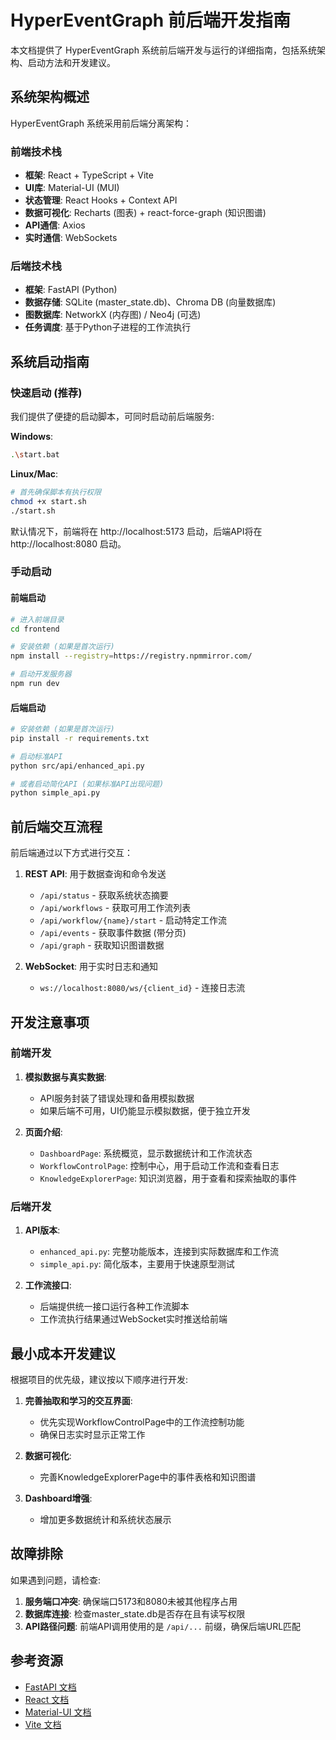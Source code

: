 # HyperEventGraph 前后端开发指南

本文档提供了 HyperEventGraph 系统前后端开发与运行的详细指南，包括系统架构、启动方法和开发建议。

## 系统架构概述

HyperEventGraph 系统采用前后端分离架构：

### 前端技术栈

- **框架**: React + TypeScript + Vite
- **UI库**: Material-UI (MUI)
- **状态管理**: React Hooks + Context API
- **数据可视化**: Recharts (图表) + react-force-graph (知识图谱)
- **API通信**: Axios
- **实时通信**: WebSockets

### 后端技术栈

- **框架**: FastAPI (Python)
- **数据存储**: SQLite (master_state.db)、Chroma DB (向量数据库)
- **图数据库**: NetworkX (内存图) / Neo4j (可选)
- **任务调度**: 基于Python子进程的工作流执行

## 系统启动指南

### 快速启动 (推荐)

我们提供了便捷的启动脚本，可同时启动前后端服务:

**Windows**:
```bash
.\start.bat
```

**Linux/Mac**:
```bash
# 首先确保脚本有执行权限
chmod +x start.sh
./start.sh
```

默认情况下，前端将在 http://localhost:5173 启动，后端API将在 http://localhost:8080 启动。

### 手动启动

#### 前端启动

```bash
# 进入前端目录
cd frontend

# 安装依赖 (如果是首次运行)
npm install --registry=https://registry.npmmirror.com/

# 启动开发服务器
npm run dev
```

#### 后端启动

```bash
# 安装依赖 (如果是首次运行)
pip install -r requirements.txt

# 启动标准API
python src/api/enhanced_api.py

# 或者启动简化API (如果标准API出现问题)
python simple_api.py
```

## 前后端交互流程

前后端通过以下方式进行交互：

1. **REST API**: 用于数据查询和命令发送
   - `/api/status` - 获取系统状态摘要
   - `/api/workflows` - 获取可用工作流列表
   - `/api/workflow/{name}/start` - 启动特定工作流
   - `/api/events` - 获取事件数据 (带分页)
   - `/api/graph` - 获取知识图谱数据

2. **WebSocket**: 用于实时日志和通知
   - `ws://localhost:8080/ws/{client_id}` - 连接日志流

## 开发注意事项

### 前端开发

1. **模拟数据与真实数据**: 
   - API服务封装了错误处理和备用模拟数据
   - 如果后端不可用，UI仍能显示模拟数据，便于独立开发

2. **页面介绍**:
   - `DashboardPage`: 系统概览，显示数据统计和工作流状态
   - `WorkflowControlPage`: 控制中心，用于启动工作流和查看日志
   - `KnowledgeExplorerPage`: 知识浏览器，用于查看和探索抽取的事件

### 后端开发

1. **API版本**:
   - `enhanced_api.py`: 完整功能版本，连接到实际数据库和工作流
   - `simple_api.py`: 简化版本，主要用于快速原型测试

2. **工作流接口**:
   - 后端提供统一接口运行各种工作流脚本
   - 工作流执行结果通过WebSocket实时推送给前端

## 最小成本开发建议

根据项目的优先级，建议按以下顺序进行开发:

1. **完善抽取和学习的交互界面**:
   - 优先实现WorkflowControlPage中的工作流控制功能
   - 确保日志实时显示正常工作

2. **数据可视化**:
   - 完善KnowledgeExplorerPage中的事件表格和知识图谱

3. **Dashboard增强**:
   - 增加更多数据统计和系统状态展示

## 故障排除

如果遇到问题，请检查:

1. **服务端口冲突**: 确保端口5173和8080未被其他程序占用
2. **数据库连接**: 检查master_state.db是否存在且有读写权限
3. **API路径问题**: 前端API调用使用的是 `/api/...` 前缀，确保后端URL匹配

## 参考资源

- [FastAPI 文档](https://fastapi.tiangolo.com/)
- [React 文档](https://reactjs.org/)
- [Material-UI 文档](https://mui.com/)
- [Vite 文档](https://vitejs.dev/)
